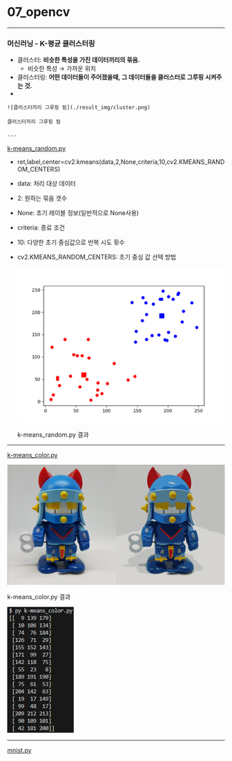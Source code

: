# 07_opencv

---

### 머신러닝 - K-평균 클러스터링

- 클러스터: **비슷한 특성을 가진 데이터끼리의 묶음.**
    - 비슷한 특성 → 가까운 위치
- 클러스터링: **어떤 데이터들이 주어졌을때, 그 데이터들을 클러스터로 그루핑 시켜주는 것.**
- 
    
    ![클러스터끼리 그루핑 됨](./result_img/cluster.png)
    
    클러스터끼리 그루핑 됨
    
    ---
    

[k-means_random.py](./src/k-means_random.py)

- ret,label,center=cv2.kmeans(data,2,None,criteria,10,cv2.KMEANS_RANDOM_CENTERS)
- data: 처리 대상 데이터
- 2: 원하는 묶음 갯수
- None: 초기 레이블 정보(일반적으로 None사용)
- criteria: 종료 조건
- 10: 다양한 초기 중심값으로 반복 시도 횟수
- cv2.KMEANS_RANDOM_CENTERS: 초기 중심 값 선택 방법
    
    ![k-means_random.py 결과](./result_img/k-means_random_result.png)
    
    k-means_random.py 결과
    

---

[k-means_color.py](./src/k-means_color.py)

![k-means_color.py 결과](./result_img/k-means_color_result.png)

k-means_color.py 결과

![k-means_color_result2.png](./result_img/k-means_color_result2.png)

---

[mnist.py](./src/mnist.py)
